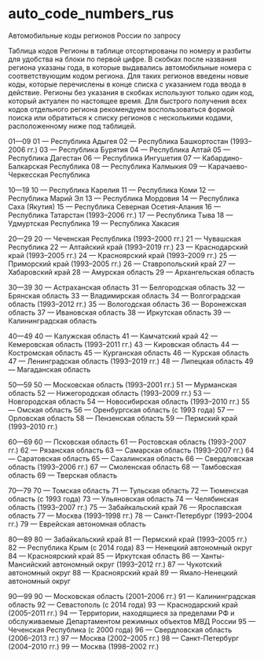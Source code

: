# auto_code_numbers_rus
Автомобильные коды регионов России по запросу


Таблица кодов
Регионы в таблице отсортированы по номеру и разбиты для удобства на блоки по первой цифре. В скобках после названия региона указаны года, в которые выдавались автомобильные номера с соответствующим кодом региона. Для таких регионов введены новые коды, которые перечислены в конце списка с указанием года ввода в действие. Регионы без указания в скобках используют только один код, который актуален по настоящее время. Для быстрого получения всех кодов отдельного региона рекомендуем воспользоваться формой поиска или обратиться к списку регионов с несколькими кодами, расположенному ниже под таблицей.


01—09
01 — Республика Адыгея
02 — Республика Башкортостан (1993–2006 гг.)
03 — Республика Бурятия
04 — Республика Алтай
05 — Республика Дагестан
06 — Республика Ингушетия
07 — Кабардино-Балкарская Республика
08 — Республика Калмыкия
09 — Карачаево-Черкесская Республика

10—19
10 — Республика Карелия
11 — Республика Коми
12 — Республика Марий Эл
13 — Республика Мордовия
14 — Республика Саха (Якутия)
15 — Республика Северная Осетия-Алания
16 — Республика Татарстан (1993–2006 гг.)
17 — Республика Тыва
18 — Удмуртская Республика
19 — Республика Хакасия

20—29
20 — Чеченская Республика (1993–2000 гг.)
21 — Чувашская Республика
22 — Алтайский край (1993–2019 гг.)
23 — Краснодарский край (1993–2005 гг.)
24 — Красноярский край (1993–2009 гг.)
25 — Приморский край (1993–2005 гг.)
26 — Ставропольский край
27 — Хабаровский край
28 — Амурская область
29 — Архангельская область

30—39
30 — Астраханская область
31 — Белгородская область
32 — Брянская область
33 — Владимирская область
34 — Волгоградская область (1993–2012 гг.)
35 — Вологодская область
36 — Воронежская область
37 — Ивановская область
38 — Иркутская область
39 — Калининградская область

40—49
40 — Калужская область
41 — Камчатский край
42 — Кемеровская область (1993–2011 гг.)
43 — Кировская область
44 — Костромская область
45 — Курганская область
46 — Курская область
47 — Ленинградская область (1993–2019 гг.)
48 — Липецкая область
49 — Магаданская область

50—59
50 — Московская область (1993–2001 гг.)
51 — Мурманская область
52 — Нижегородская область (1993–2009 гг.)
53 — Новгородская область
54 — Новосибирская область (1993–2010 гг.)
55 — Омская область
56 — Оренбургская область (с 1993 года)
57 — Орловская область
58 — Пензенская область
59 — Пермский край (1993–2010 гг.)

60—69
60 — Псковская область
61 — Ростовская область (1993–2007 гг.)
62 — Рязанская область
63 — Самарская область (1993–2007 гг.)
64 — Саратовская область
65 — Сахалинская область
66 — Свердловская область (1993–2006 гг.)
67 — Смоленская область
68 — Тамбовская область
69 — Тверская область

70—79
70 — Томская область
71 — Тульская область
72 — Тюменская область (с 1993 года)
73 — Ульяновская область
74 — Челябинская область (1993–2007 гг.)
75 — Забайкальский край
76 — Ярославская область
77 — Москва (1993–1998 гг.)
78 — Санкт-Петербург (1993–2004 гг.)
79 — Еврейская автономная область

80—89
80 — Забайкальский край
81 — Пермский край (1993–2005 гг.)
82 — Республика Крым (с 2014 года)
83 — Ненецкий автономный округ
84 — Красноярский край
85 — Иркутская область
86 — Ханты-Мансийский автономный округ (1993–2012 гг.)
87 — Чукотский автономный округ
88 — Красноярский край
89 — Ямало-Ненецкий автономный округ

90—99
90 — Московская область (2001–2006 гг.)
91 — Калининградская область
92 — Севастополь (с 2014 года)
93 — Краснодарский край (2005–2011 гг.)
94 — Территории, находящиеся за пределами РФ и обслуживаемые Департаментом режимных объектов МВД России
95 — Чеченская Республика (с 2000 года)
96 — Свердловская область (2006–2013 гг.)
97 — Москва (2002–2005 гг.)
98 — Санкт-Петербург (2004–2010 гг.)
99 — Москва (1998–2002 гг.)
